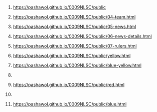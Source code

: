 


<!-- https://github.com/pashawol/0009NLSC --> 
1. <https://pashawol.github.io/0009NLSC/public>
1. <https://pashawol.github.io/0009NLSC/public/04-team.html>
1. <https://pashawol.github.io/0009NLSC/public/05-news.html>
1. <https://pashawol.github.io/0009NLSC/public/06-news-details.html>
1. <https://pashawol.github.io/0009NLSC/public/07-rulers.html>
  
1. <https://pashawol.github.io/0009NLSC/public/yellow.html>

1. <https://pashawol.github.io/0009NLSC/public/blue-yellow.html>
2. 
3. <https://pashawol.github.io/0009NLSC/public/red.html>
4. 
5. <https://pashawol.github.io/0009NLSC/public/blue.html>